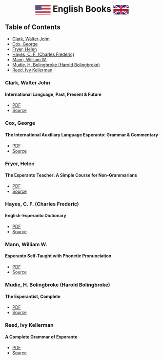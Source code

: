 <h1 align="center"><img src='../../images/Flag_of_the_United_States.webp' width='50' height='30' align='center' alt='Flag_of_the_United_States' />
English Books
<img src='../../images/Flag_of_the_United_Kingdom.png' width='50' height='30' align='center' alt='Flag_of_the_United_Kingdom' />
</h1>

## Table of Contents

- [Clark, Walter John](#clark-walter-john)
- [Cox, George](#cox-george)
- [Fryer, Helen](#fryer-helen)
- [Hayes, C. F. (Charles Frederic)](#hayes-c-f-charles-frederic)
- [Mann, William W.](#mann-william-w)
- [Mudie, H. Bolingbroke (Harold Bolingbroke)](#mudie-h-bolingbroke-harold-bolingbroke)
- [Reed, Ivy Kellerman](#reed-ivy-kellerman)

###	Clark, Walter John

#### International Language, Past, Present & Future

- [PDF](./International%20Language,%20Past,%20Present%20&%20Future.pdf)
- [Source](https://www.gutenberg.org/ebooks/35814)

### Cox, George

#### The International Auxiliary Language Esperanto: Grammar & Commentary

- [PDF](./The%20International%20Auxiliary%20Language%20EsperantoGrammar%20&%20Commentary.pdf)
- [Source](https://www.gutenberg.org/ebooks/16737)

### Fryer, Helen

 #### The Esperanto Teacher: A Simple Course for Non-Grammarians

- [PDF](./The%20Esperanto%20Teacher%20A%20Simple%20Course%20for%20Non-Grammarians.pdf)
- [Source](https://www.gutenberg.org/ebooks/8177)

### Hayes, C. F. (Charles Frederic)

  #### English-Esperanto Dictionary

- [PDF](./English-Esperanto%20Dictionary.pdf)
- [Source](https://www.gutenberg.org/ebooks/16967)

### Mann, William W.

#### Esperanto Self-Taught with Phonetic Pronunciation

- [PDF](./Esperanto%20Self-Taught%20with%20Phonetic%20Pronunciation.pdf)
- [Source](https://www.gutenberg.org/ebooks/23984)

### Mudie, H. Bolingbroke (Harold Bolingbroke)

#### The Esperantist, Complete

- [PDF](./The%20Esperantist,%20Complete.pdf)
- [Source](https://www.gutenberg.org/ebooks/38240)

### Reed, Ivy Kellerman

#### A Complete Grammar of Esperanto

- [PDF](./A%20Complete%20Grammar%20of%20Esperanto.pdf)
- [Source](https://www.gutenberg.org/ebooks/7787)
